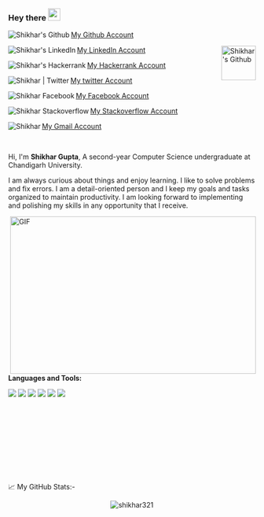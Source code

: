 ### Hey there <img src="https://media.giphy.com/media/hvRJCLFzcasrR4ia7z/giphy.gif" width="25px">
<a href="https://github.com/shikhar321" >My Github Account
  <img align="left" alt="Shikhar's Github" src="https://img.shields.io/badge/GitHub-100000?style=for-the-badge&logo=github&logoColor=white" />
</a>


  <img align="right" img height="70" alt="Shikhar's Github" src="https://visitor-badge.glitch.me/badge?page_id=shikhar321.shikhar321" />

<a href="https://www.linkedin.com/in/shikhar-gupta-18aa23204/"> My LinkedIn Account
  <img align="left" alt="Shikhar's LinkedIn" src="https://img.shields.io/badge/LinkedIn-0077B5?style=for-the-badge&logo=linkedin&logoColor=white" />
</a>

<a href="https://www.hackerrank.com/shikhar321"> My Hackerrank Account
  <img align="left" alt="Shikhar's Hackerrank" src="https://img.shields.io/badge/-Hackerrank-2EC866?style=for-the-badge&logo=HackerRank&logoColor=white"/>
</a>

<a href="https://twitter.com/Shikhar18991282"> My twitter Account
  <img align="left" alt="Shikhar | Twitter" src="https://img.shields.io/badge/Twitter-1DA1F2?style=for-the-badge&logo=twitter&logoColor=white" />
</a>

<a href="https://www.facebook.com/shikhar.gupta.900388/"> My Facebook Account
  <img align="left" alt="Shikhar Facebook" src="https://img.shields.io/badge/Facebook-%231877F2.svg?style=for-the-badge&logo=Facebook&logoColor=white" />
</a>

<a href="https://stackoverflow.com/users/14892101/shikhar-gupta"> My Stackoverflow Account
  <img align="left" alt="Shikhar Stackoverflow" src="https://img.shields.io/badge/Stack_Overflow-FE7A16?style=for-the-badge&logo=stack-overflow&logoColor=white" />
</a>

<a href = "mailto: guptashikhar@gmail.com"> My Gmail Account
<img align="left" alt="Shikhar " src="https://img.shields.io/badge/Gmail-D14836?style=for-the-badge&logo=gmail&logoColor=whitee" />
</a>

<br />

Hi, I'm **Shikhar Gupta**, A second-year Computer Science undergraduate at Chandigarh University.

I am always curious about things and enjoy learning. I like to solve problems and fix errors. I am a detail-oriented person and I keep my goals and tasks organized to maintain productivity. I am looking forward to implementing and polishing my skills in any opportunity that I receive.


  <img align="right" alt="GIF" src="https://github.com/abhisheknaiidu/abhisheknaiidu/blob/master/code.gif?raw=true" width="500" height="320" />
  

**Languages and Tools:**  

<code><img src="https://img.shields.io/badge/c-%2300599C.svg?style=for-the-badge&logo=c&logoColor=white"></code>
<code><img src="https://img.shields.io/badge/c++-%2300599C.svg?style=for-the-badge&logo=c%2B%2B&ogoColor=white"></code>
<code><img src="https://img.shields.io/badge/html5-%23E34F26.svg?style=for-the-badge&logo=html5&logoColor=white"></code>
<code><img src="https://img.shields.io/badge/git-%23F05033.svg?style=for-the-badge&logo=git&logoColor=white"></code>
<code><img src="https://img.shields.io/badge/Microsoft_Excel-217346?style=for-the-badge&logo=microsoft-excel&logoColor=white"></code>
<code><img src="https://img.shields.io/badge/Microsoft_Word-2B579A?style=for-the-badge&logo=microsoft-word&logoColor=white"></code>
<br>
<br>
<br>
<br>
<br>
<br>
<br>
<br>
<br>
<br>
<br>
📈 My GitHub Stats:-

<p align="center"> <img src="https://github-readme-stats.vercel.app/api?username=shikhar321&show_icons=true&theme=gotham" alt="shikhar321" />
